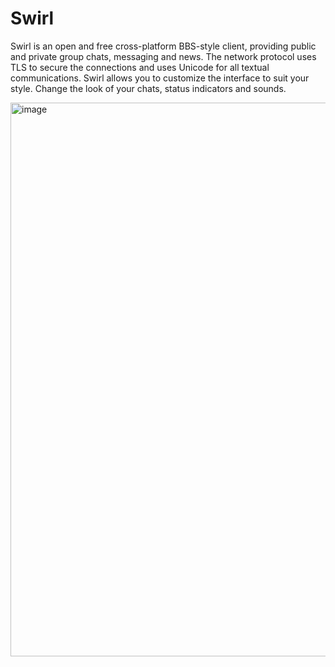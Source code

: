 # Swirl
Swirl is an open and free cross-platform BBS-style client, providing public and private group chats, messaging and news. The network protocol uses TLS to secure the connections and uses Unicode for all textual communications. Swirl allows you to customize the interface to suit your style. Change the look of your chats, status indicators and sounds.  
  
<img width="886" alt="image" src="https://user-images.githubusercontent.com/95830062/160017367-c3c61e07-7330-4872-9aa8-ad9cf597b23f.png">
